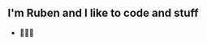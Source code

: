 
## I'm Ruben and I like to code and stuff


- 👨🏽‍💻 

<!--
[Check out my Linkedin profile](https://www.linkedin.com/in/ruben-padilla-814634204)

**rvv3nd/rvv3nd** is a ✨ _special_ ✨ repository because its `README.md` (this file) appears on your GitHub profile.

Here are some ideas to get you started:

- 🔭 I’m currently working on ...
- 🌱 I’m currently learning ...
- 👯 I’m looking to collaborate on ...
- 🤔 I’m looking for help with ...
- 💬 Ask me about ...
- 📫 How to reach me: ...
- 😄 Pronouns: ...
- ⚡ Fun fact: ...
-->
